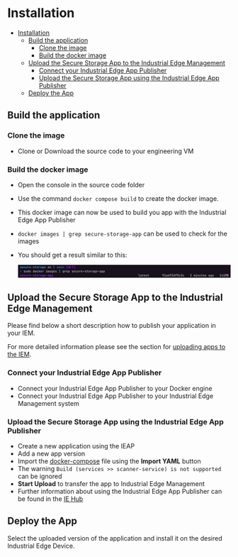 # Installation

- [Installation](#installation)
  - [Build the application](#build-the-application)
    - [Clone the image](#clone-the-image)
    - [Build the docker image](#build-the-docker-image)
  - [Upload the Secure Storage App to the Industrial Edge Management](#upload-the-secure-storage-app-to-the-industrial-edge-management)
    - [Connect your Industrial Edge App Publisher](#connect-your-industrial-edge-app-publisher)
    - [Upload the Secure Storage App using the Industrial Edge App Publisher](#upload-the-secure-storage-app-using-the-industrial-edge-app-publisher)
  - [Deploy the App](#deploy-the-app)

## Build the application

### Clone the image

- Clone or Download the source code to your engineering VM

### Build the docker image

- Open the console in the source code folder
- Use the command `docker compose build` to create the docker image.
- This docker image can now be used to build you app with the Industrial Edge App Publisher
- `docker images | grep secure-storage-app` can be used to check for the images
- You should get a result similar to this:

  ![deploy VFC](./graphics/docker_images_securestorageapp.png)

## Upload the Secure Storage App to the Industrial Edge Management

Please find below a short description how to publish your application in your IEM.

For more detailed information please see the section for [uploading apps to the IEM](https://github.com/industrial-edge/upload-app-to-iem).

### Connect your Industrial Edge App Publisher

- Connect your Industrial Edge App Publisher to your Docker engine
- Connect your Industrial Edge App Publisher to your Industrial Edge Management system

### Upload the Secure Storage App using the Industrial Edge App Publisher

- Create a new application using the IEAP
- Add a new app version
- Import the [docker-compose](../docker-compose.yml) file using the **Import YAML** button
- The warning `Build (services >> scanner-service) is not supported` can be ignored
- **Start Upload** to transfer the app to Industrial Edge Management
- Further information about using the Industrial Edge App Publisher can be found in the [IE Hub](https://iehub.eu1.edge.siemens.cloud/documents/appPublisher/en/start.html)

## Deploy the App

Select the uploaded version of the application and install it on the desired Industrial Edge Device.
